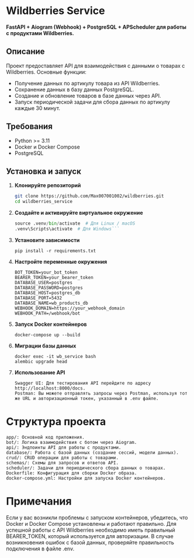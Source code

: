 # Wildberries Service

**FastAPI + Aiogram (Webhook) + PostgreSQL + APScheduler для работы с продуктами Wildberries.**

## Описание

Проект предоставляет API для взаимодействия с данными о товарах с Wildberries. Основные функции:
- Получение данных по артикулу товара из API Wildberries.
- Сохранение данных в базу данных PostgreSQL.
- Создание и обновление товаров в базе данных через API.
- Запуск периодической задачи для сбора данных по артикулу каждые 30 минут.

## Требования

- Python >= 3.11
- Docker и Docker Compose
- PostgreSQL

## Установка и запуск

1. **Клонируйте репозиторий**

   ```bash
   git clone https://github.com/Max007001002/wildberries.git
   cd wildberries_service

2. **Создайте и активируйте виртуальное окружение**

    ```python -m venv .venv
    source .venv/bin/activate  # Для Linux / macOS
    .venv\Scripts\activate  # Для Windows```

3. **Установите зависимости**

    ```pip install -r requirements.txt```

4. **Настройте переменные окружения**

    ```
    BOT_TOKEN=your_bot_token
    BEARER_TOKEN=your_bearer_token
    DATABASE_USER=postgres
    DATABASE_PASSWORD=postgres
    DATABASE_HOST=postgres_db
    DATABASE_PORT=5432
    DATABASE_NAME=wb_products_db
    WEBHOOK_DOMAIN=https://your_webhook_domain
    WEBHOOK_PATH=/webhook/bot
   ```

5. **Запуск Docker контейнеров**

    ```docker-compose up --build```

6. **Миграции базы данных**

    ```
    docker exec -it wb_service bash
    alembic upgrade head
   ```

7. **Использование API**

    ```
    Swagger UI: Для тестирования API перейдите по адресу http://localhost:8000/docs.
    Postman: Вы можете отправлять запросы через Postman, используя тот же URL и авторизационный токен, указанный в .env файле.
   ```
# Структура проекта
```
app/: Основной код приложения.
bot/: Логика взаимодействия с ботом через Aiogram.
api/: Эндпоинты API для работы с продуктами.
database/: Работа с базой данных (создание сессий, модели данных).
crud/: CRUD операции для работы с товарами.
schemas/: Схемы для запросов и ответов API.
scheduler/: Задачи для периодического сбора данных о товарах.
Dockerfile: Конфигурация для сборки Docker образа.
docker-compose.yml: Настройки для запуска Docker контейнеров.
```
# Примечания
Если у вас возникли проблемы с запуском контейнеров, убедитесь, что Docker и Docker Compose установлены и работают правильно.
Для успешной работы с API Wildberries необходимо иметь правильный BEARER_TOKEN, который используется для авторизации.
В случае возникновения ошибок с базой данных, проверяйте правильность подключения в файле .env.
